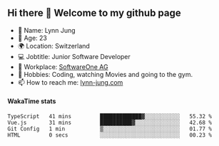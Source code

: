 ## Hi there 👋 Welcome to my github page

- 🧑 Name: Lynn Jung
- 🔞 Age: 23
- 🌍 Location: Switzerland
- 💻 Jobtitle: Junior Software Developer
- 🏢 Workplace: [SoftwareOne AG](https://www.softwareone.com/)
- 💪 Hobbies: Coding, watching Movies and going to the gym.
- 📫 How to reach me: [lynn-jung.com](https://lynn-jung.com/)

#### WakaTime stats
<!--START_SECTION:waka-->

```text
TypeScript   41 mins         █████████████▓░░░░░░░░░░░   55.32 %
Vue.js       31 mins         ██████████▓░░░░░░░░░░░░░░   42.68 %
Git Config   1 min           ▒░░░░░░░░░░░░░░░░░░░░░░░░   01.77 %
HTML         0 secs          ░░░░░░░░░░░░░░░░░░░░░░░░░   00.23 %
```

<!--END_SECTION:waka-->

[^1]: https://github.com/jstrieb/github-stats
